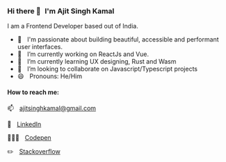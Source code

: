 ### Hi there 👋  &thinsp;&thinsp;I'm Ajit Singh Kamal

I am a Frontend Developer based out of India.

- 🎉 &thinsp;&thinsp; I'm passionate about building beautiful, accessible and performant user interfaces.
- 🔭 &thinsp;&thinsp; I’m currently working on ReactJs and Vue.
- 🌱 &thinsp;&thinsp; I’m currently learning UX designing, Rust and Wasm
- 👯 &thinsp;&thinsp; I’m looking to collaborate on Javascript/Typescript projects
- 😄 &thinsp;&thinsp; Pronouns: He/Him

#### How to reach me: 
📫 &thinsp;&thinsp; [ajitsinghkamal@gmail.com](mailto:ajitsinghkamal@gmail.com)

🧘 &thinsp;&thinsp;  [LinkedIn](https://www.linkedin.com/in/ajitsinghkamal/)

👨🏻‍💻 &thinsp;&thinsp; [Codepen](https://codepen.io/AjitsinghKamal)

✏️ &thinsp;&thinsp; [Stackoverflow](https://stackoverflow.com/users/6517778/slumbergeist)


<!--
**AjitsinghKamal/AjitsinghKamal** is a ✨ _special_ ✨ repository because its `README.md` (this file) appears on your GitHub profile.

Here are some ideas to get you started:

- 🔭 I’m currently working on ...
- 🌱 I’m currently learning ...
- 👯 I’m looking to collaborate on ...
- 🤔 I’m looking for help with ...
- 💬 Ask me about ...
- 📫 How to reach me: ...
- 😄 Pronouns: ...
- ⚡ Fun fact: ...
-->
